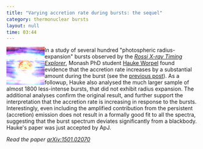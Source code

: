 ```yaml
---
title: "Varying accretion rate during bursts: the sequel"
category: thermonuclear bursts
layout: null
time: 03:44
---
```

<!-- converted from blosxom format post using convert.pl dkg 22.1.2022 -->
<img src="images/burstzoom.gif" width="100" align="left">
In a study of several hundred "photospheric radius-expansion" bursts observed by the 
<a href="http://heasarc.gsfc.nasa.gov/docs/xte/"><em>Rossi X-ray Timing Explorer</a></em>, Monash PhD student
<a href="http://users.monash.edu.au/~hworpel">Hauke Worpel</a> 
found evidence that the accretion rate increases by a substantial amount during
the burst (see the 
<a href="/~dgallow/cgi-bin/blosxom.cgi/thermonuclear%20bursts/accretion-rate.html">previous post</a>).
As a followup, Hauke also analysed the much larger sample of almost 1800 less-intense
bursts, that did not exhibit radius expansion. The additional analyses confirm
the original result, and further support the interpretation that the 
accretion rate is increasing in response to the bursts. Interestingly, even 
including the amplified contribution from the persistent (accretion) emission
does not result in a formally good fit to all the spectra, suggesting that
the burst spectrum deviates significantly from a blackbody.
Hauke's paper was just accepted by ApJ.
<p>
<em>Read the paper <a href="http://arxiv.org/abs/1501.02070">arXiv:1501.02070</a></em>
